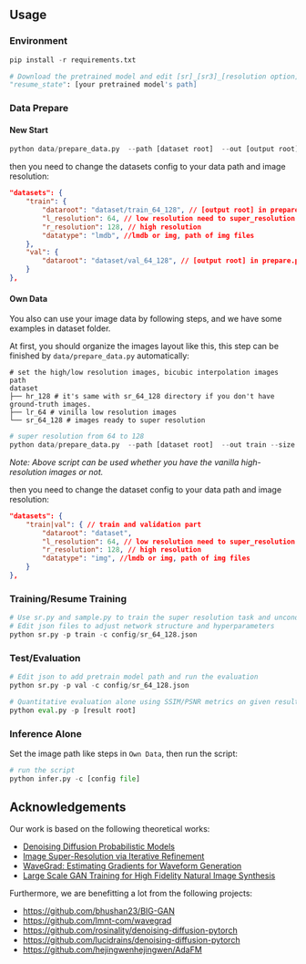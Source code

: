 
## Usage
### Environment
```python
pip install -r requirements.txt
```
```python
# Download the pretrained model and edit [sr]_[sr3]_[resolution option].json about "resume_state":
"resume_state": [your pretrained model's path]
```

### Data Prepare

#### New Start

```python
python data/prepare_data.py  --path [dataset root]  --out [output root] --size 64,128 -l
```

then you need to change the datasets config to your data path and image resolution: 

```json
"datasets": {
    "train": {
        "dataroot": "dataset/train_64_128", // [output root] in prepare.py script
        "l_resolution": 64, // low resolution need to super_resolution
        "r_resolution": 128, // high resolution
        "datatype": "lmdb", //lmdb or img, path of img files
    },
    "val": {
        "dataroot": "dataset/val_64_128", // [output root] in prepare.py script
    }
},
```

#### Own Data

You also can use your image data by following steps, and we have some examples in dataset folder.

At first, you should organize the images layout like this, this step can be finished by `data/prepare_data.py` automatically:

```shell
# set the high/low resolution images, bicubic interpolation images path 
dataset
├── hr_128 # it's same with sr_64_128 directory if you don't have ground-truth images.
├── lr_64 # vinilla low resolution images
└── sr_64_128 # images ready to super resolution
```

```python
# super resolution from 64 to 128
python data/prepare_data.py  --path [dataset root]  --out train --size 64,128 -l
```

*Note: Above script can be used whether you have the vanilla high-resolution images or not.*

then you need to change the dataset config to your data path and image resolution: 

```json
"datasets": {
    "train|val": { // train and validation part
        "dataroot": "dataset",
        "l_resolution": 64, // low resolution need to super_resolution
        "r_resolution": 128, // high resolution
        "datatype": "img", //lmdb or img, path of img files
    }
},
```

### Training/Resume Training

```python
# Use sr.py and sample.py to train the super resolution task and unconditional generation task, respectively.
# Edit json files to adjust network structure and hyperparameters
python sr.py -p train -c config/sr_64_128.json
```

### Test/Evaluation

```python
# Edit json to add pretrain model path and run the evaluation 
python sr.py -p val -c config/sr_64_128.json

# Quantitative evaluation alone using SSIM/PSNR metrics on given result root
python eval.py -p [result root]
```

### Inference Alone

Set the  image path like steps in `Own Data`, then run the script:

```python
# run the script
python infer.py -c [config file]
```


## Acknowledgements

Our work is based on the following theoretical works:

- [Denoising Diffusion Probabilistic Models](https://arxiv.org/pdf/2006.11239.pdf)
- [Image Super-Resolution via Iterative Refinement](https://arxiv.org/pdf/2104.07636.pdf)
- [WaveGrad: Estimating Gradients for Waveform Generation](https://arxiv.org/abs/2009.00713)
- [Large Scale GAN Training for High Fidelity Natural Image Synthesis](https://arxiv.org/abs/1809.11096)

Furthermore, we are benefitting a lot from the following projects:

- https://github.com/bhushan23/BIG-GAN
- https://github.com/lmnt-com/wavegrad
- https://github.com/rosinality/denoising-diffusion-pytorch
- https://github.com/lucidrains/denoising-diffusion-pytorch
- https://github.com/hejingwenhejingwen/AdaFM
